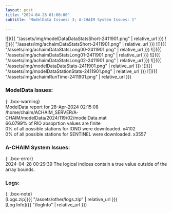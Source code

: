```yaml
---
layout: post
title: "2024-04-28 01:00:00"
subtitle: "ModelData Issues: 3; A-CHAIM System Issues: 1"

---
```


![]({{ "/assets/img/modelDataDataStatsShort-2411901.png" | relative_url }})
![]({{ "/assets/img/achaimDataStatsShort-2411901.png" | relative_url }})
![]({{ "/assets/img/achaimDataStatsLong00-2411901.png" | relative_url }})
![]({{ "/assets/img/achaimDataStatsLong01-2411901.png" | relative_url }})
![]({{ "/assets/img/achaimDataStatsLong02-2411901.png" | relative_url }})
![]({{ "/assets/img/modelDataDataStats-2411901.png" | relative_url }})
![]({{ "/assets/img/modelDataStationStats-2411901.png" | relative_url }})
![]({{ "/assets/img/achaimRunTime-2411901.png" | relative_url }})


### ModelData Issues:  
  
{: .box-warning}  
 ModelData report for 28-Apr-2024 02:15:08   
 /home/chaim/ACHAIM_SERVER/A-CHAIM/modelData/2024/119/02/modelData.mat   
 66.0799% of RIO absoprtion values are finite   
 0% of all possible stations for IONO were downloaded. x4102   
 0% of all possible stations for SENTINEL were downloaded. x3557   
  
### A-CHAIM System Issues:  
  
{: .box-error}  
2024-04-28 00:29:39 The logical indices contain a true value outside of the array bounds.  

### Logs:  
  
{: .box-note}  
[Logs.zip]({{ "/assets/other/logs.zip" | relative_url }})  
[Log Info]({{ "/logInfo" | relative_url }})  
